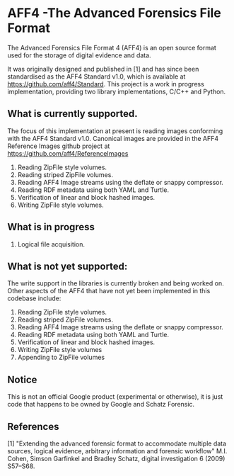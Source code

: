 # AFF4 -The Advanced Forensics File Format

The Advanced Forensics File Format 4 (AFF4) is an open source format used for the storage of digital evidence and
data.

It was originally designed and published in [1] and has since been standardised as the AFF4 Standard v1.0, 
which is available at https://github.com/aff4/Standard. This project is a work in progress implementation, 
providing two library implementations, C/C++ and Python.

## What is currently supported.

The focus of this implementation at present is reading images conforming with the 
AFF4 Standard v1.0. Canonical images are provided in the AFF4 Reference Images github 
project at https://github.com/aff4/ReferenceImages

1. Reading ZipFile style volumes.
2. Reading striped ZipFile volumes.
2. Reading AFF4 Image streams using the deflate or snappy compressor.
3. Reading RDF metadata using both YAML and Turtle.
4. Verification of linear and block hashed images.
5. Writing ZipFile style volumes.

## What is in progress

1. Logical file acquisition.

 ## What is not yet supported:

The write support in the libraries is currently broken and being worked on. Other aspects of 
the AFF4 that have not yet been implemented in this codebase include:

1. Reading ZipFile style volumes.
2. Reading striped ZipFile volumes.
3. Reading AFF4 Image streams using the deflate or snappy compressor.
4. Reading RDF metadata using both YAML and Turtle.
5. Verification of linear and block hashed images.
6. Writing ZipFile style volumes
7. Appending to ZipFile volumes

## Notice

This is not an official Google product (experimental or otherwise), it is just
code that happens to be owned by Google and Schatz Forensic.

## References
[1] "Extending the advanced forensic format to accommodate multiple data sources,
logical evidence, arbitrary information and forensic workflow" M.I. Cohen,
Simson Garfinkel and Bradley Schatz, digital investigation 6 (2009) S57–S68.
